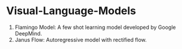 # Visual-Language-Models

1. Flamingo Model: A few shot learning model developed by Google DeepMind.
2. Janus Flow: Autoregressive model with rectified flow.
